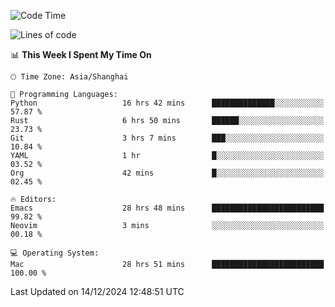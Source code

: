 <!--START_SECTION:waka-->
![Code Time](http://img.shields.io/badge/Code%20Time-2%2C375%20hrs%202%20mins-blue)

![Lines of code](https://img.shields.io/badge/From%20Hello%20World%20I%27ve%20Written-309.8%20thousand%20lines%20of%20code-blue)

📊 **This Week I Spent My Time On** 

```text
🕑︎ Time Zone: Asia/Shanghai

💬 Programming Languages: 
Python                   16 hrs 42 mins      ██████████████░░░░░░░░░░░   57.87 % 
Rust                     6 hrs 50 mins       ██████░░░░░░░░░░░░░░░░░░░   23.73 % 
Git                      3 hrs 7 mins        ███░░░░░░░░░░░░░░░░░░░░░░   10.84 % 
YAML                     1 hr                █░░░░░░░░░░░░░░░░░░░░░░░░   03.52 % 
Org                      42 mins             █░░░░░░░░░░░░░░░░░░░░░░░░   02.45 % 

🔥 Editors: 
Emacs                    28 hrs 48 mins      █████████████████████████   99.82 % 
Neovim                   3 mins              ░░░░░░░░░░░░░░░░░░░░░░░░░   00.18 % 

💻 Operating System: 
Mac                      28 hrs 51 mins      █████████████████████████   100.00 % 
```


 Last Updated on 14/12/2024 12:48:51 UTC
<!--END_SECTION:waka-->
